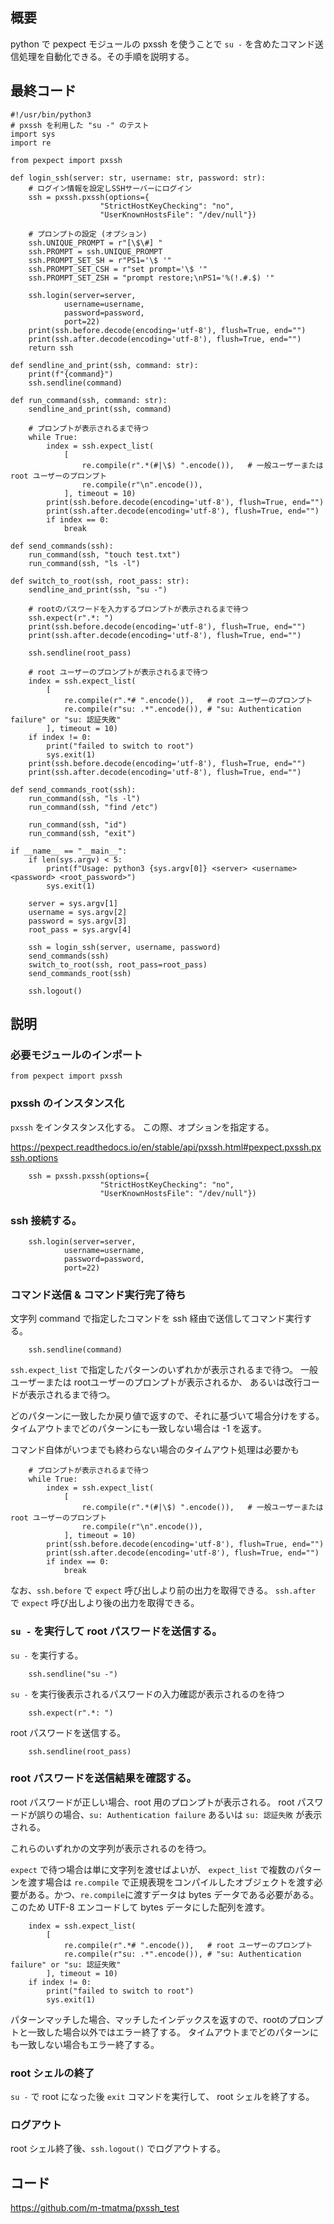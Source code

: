 ## 概要

python で pexpect モジュールの pxssh を使うことで `su -` を含めたコマンド送信処理を自動化できる。その手順を説明する。

## 最終コード

```
#!/usr/bin/python3
# pxssh を利用した "su -" のテスト
import sys
import re

from pexpect import pxssh

def login_ssh(server: str, username: str, password: str):
    # ログイン情報を設定しSSHサーバーにログイン
    ssh = pxssh.pxssh(options={
                    "StrictHostKeyChecking": "no",
                    "UserKnownHostsFile": "/dev/null"})

    # プロンプトの設定 (オプション)
    ssh.UNIQUE_PROMPT = r"[\$\#] "
    ssh.PROMPT = ssh.UNIQUE_PROMPT
    ssh.PROMPT_SET_SH = r"PS1='\$ '"
    ssh.PROMPT_SET_CSH = r"set prompt='\$ '"
    ssh.PROMPT_SET_ZSH = "prompt restore;\nPS1='%(!.#.$) '"

    ssh.login(server=server,
            username=username,
            password=password,
            port=22)
    print(ssh.before.decode(encoding='utf-8'), flush=True, end="")
    print(ssh.after.decode(encoding='utf-8'), flush=True, end="")
    return ssh

def sendline_and_print(ssh, command: str):
    print(f"{command}")
    ssh.sendline(command)

def run_command(ssh, command: str):
    sendline_and_print(ssh, command)

    # プロンプトが表示されるまで待つ
    while True:
        index = ssh.expect_list(
            [
                re.compile(r".*(#|\$) ".encode()),   # 一般ユーザーまたはroot ユーザーのプロンプト
                re.compile(r"\n".encode()),
            ], timeout = 10)
        print(ssh.before.decode(encoding='utf-8'), flush=True, end="")
        print(ssh.after.decode(encoding='utf-8'), flush=True, end="")
        if index == 0:
            break

def send_commands(ssh):
    run_command(ssh, "touch test.txt")
    run_command(ssh, "ls -l")

def switch_to_root(ssh, root_pass: str):
    sendline_and_print(ssh, "su -")

    # rootのパスワードを入力するプロンプトが表示されるまで待つ
    ssh.expect(r".*: ")
    print(ssh.before.decode(encoding='utf-8'), flush=True, end="")
    print(ssh.after.decode(encoding='utf-8'), flush=True, end="")

    ssh.sendline(root_pass)

    # root ユーザーのプロンプトが表示されるまで待つ
    index = ssh.expect_list(
        [
            re.compile(r".*# ".encode()),   # root ユーザーのプロンプト
            re.compile(r"su: .*".encode()), # "su: Authentication failure" or "su: 認証失敗"
        ], timeout = 10)
    if index != 0:
        print("failed to switch to root")
        sys.exit(1)
    print(ssh.before.decode(encoding='utf-8'), flush=True, end="")
    print(ssh.after.decode(encoding='utf-8'), flush=True, end="")

def send_commands_root(ssh):
    run_command(ssh, "ls -l")
    run_command(ssh, "find /etc")

    run_command(ssh, "id")
    run_command(ssh, "exit")

if __name__ == "__main__":
    if len(sys.argv) < 5:
        print(f"Usage: python3 {sys.argv[0]} <server> <username> <password> <root_password>")
        sys.exit(1)

    server = sys.argv[1]
    username = sys.argv[2]
    password = sys.argv[3]
    root_pass = sys.argv[4]

    ssh = login_ssh(server, username, password)
    send_commands(ssh)
    switch_to_root(ssh, root_pass=root_pass)
    send_commands_root(ssh)

    ssh.logout()
```

## 説明

### 必要モジュールのインポート

```
from pexpect import pxssh
```


### pxssh のインスタンス化

`pxssh` をインタスタンス化する。
この際、オプションを指定する。

https://pexpect.readthedocs.io/en/stable/api/pxssh.html#pexpect.pxssh.pxssh.options

```
    ssh = pxssh.pxssh(options={
                    "StrictHostKeyChecking": "no",
                    "UserKnownHostsFile": "/dev/null"})
```

### ssh 接続する。

```
    ssh.login(server=server,
            username=username,
            password=password,
            port=22)
```

### コマンド送信 & コマンド実行完了待ち

文字列 command で指定したコマンドを ssh 経由で送信してコマンド実行する。

```
    ssh.sendline(command)
```

`ssh.expect_list` で指定したパターンのいずれかが表示されるまで待つ。
一般ユーザーまたは rootユーザーのプロンプトが表示されるか、
あるいは改行コードが表示されるまで待つ。

どのパターンに一致したか戻り値で返すので、それに基づいて場合分けをする。
タイムアウトまでどのパターンにも一致しない場合は -1 を返す。

コマンド自体がいつまでも終わらない場合のタイムアウト処理は必要かも


```
    # プロンプトが表示されるまで待つ
    while True:
        index = ssh.expect_list(
            [
                re.compile(r".*(#|\$) ".encode()),   # 一般ユーザーまたはroot ユーザーのプロンプト
                re.compile(r"\n".encode()),
            ], timeout = 10)
        print(ssh.before.decode(encoding='utf-8'), flush=True, end="")
        print(ssh.after.decode(encoding='utf-8'), flush=True, end="")
        if index == 0:
            break
```

なお、`ssh.before` で `expect` 呼び出しより前の出力を取得できる。
`ssh.after` で `expect` 呼び出しより後の出力を取得できる。

### `su -` を実行して root パスワードを送信する。

`su -` を実行する。

```
    ssh.sendline("su -")
```

`su -` を実行後表示されるパスワードの入力確認が表示されるのを待つ

```
    ssh.expect(r".*: ")
```

root パスワードを送信する。

```
    ssh.sendline(root_pass)
```

### root パスワードを送信結果を確認する。

root パスワードが正しい場合、root 用のプロンプトが表示される。
root パスワードが誤りの場合、`su: Authentication failure` あるいは `su: 認証失敗` が表示される。

これらのいずれかの文字列が表示されるのを待つ。

`expect` で待つ場合は単に文字列を渡せばよいが、
`expect_list` で複数のパターンを渡す場合は `re.compile` で正規表現をコンパイルしたオブジェクトを渡す必要がある。かつ、`re.compile`に渡すデータは bytes データである必要がある。このため UTF-8 エンコードして bytes データにした配列を渡す。

```
    index = ssh.expect_list(
        [
            re.compile(r".*# ".encode()),   # root ユーザーのプロンプト
            re.compile(r"su: .*".encode()), # "su: Authentication failure" or "su: 認証失敗"
        ], timeout = 10)
    if index != 0:
        print("failed to switch to root")
        sys.exit(1)
```

パターンマッチした場合、マッチしたインデックスを返すので、rootのプロンプトと一致した場合以外ではエラー終了する。
タイムアウトまでどのパターンにも一致しない場合もエラー終了する。

### root シェルの終了

`su -` で root になった後 `exit` コマンドを実行して、 root シェルを終了する。

### ログアウト

root シェル終了後、`ssh.logout()` でログアウトする。

## コード

https://github.com/m-tmatma/pxssh_test
